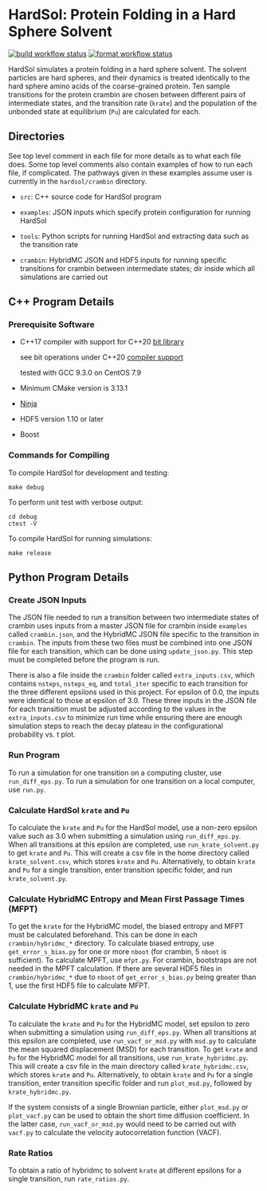 # HardSol: Protein Folding in a Hard Sphere Solvent

[![build workflow status](https://github.com/margaritacolberg/hardsol/actions/workflows/build.yml/badge.svg)](https://github.com/margaritacolberg/hardsol/actions/workflows/build.yml?query=branch:main)
[![format workflow status](https://github.com/margaritacolberg/hardsol/actions/workflows/format.yml/badge.svg)](https://github.com/margaritacolberg/hardsol/actions/workflows/format.yml?query=branch:main)

HardSol simulates a protein folding in a hard sphere solvent. The solvent
particles are hard spheres, and their dynamics is treated identically to the
hard sphere amino acids of the coarse-grained protein. Ten sample transitions
for the protein crambin are chosen between different pairs of intermediate
states, and the transition rate (`krate`) and the population of the unbonded
state at equilibrium (`Pu`) are calculated for each.

## Directories

See top level comment in each file for more details as to what each file does.
Some top level comments also contain examples of how to run each file, if
complicated. The pathways given in these examples assume user is currently in
the `hardsol/crambin` directory.

  * `src`: C++ source code for HardSol program

  * `examples`: JSON inputs which specify protein configuration for running
    HardSol

  * `tools`: Python scripts for running HardSol and extracting data such as
    the transition rate

  * `crambin`: HybridMC JSON and HDF5 inputs for running specific transitions
    for crambin between intermediate states; dir inside which all simulations
    are carried out

## C++ Program Details

### Prerequisite Software

  * C++17 compiler with support for C++20
    [bit library](https://en.cppreference.com/w/cpp/header/bit)

    see bit operations under C++20 [compiler
    support](https://en.cppreference.com/w/cpp/compiler_support/20)

    tested with GCC 9.3.0 on CentOS 7.9

  * Minimum CMake version is 3.13.1

  * [Ninja](https://ninja-build.org/)

  * HDF5 version 1.10 or later

  * Boost

### Commands for Compiling

To compile HardSol for development and testing:

```
make debug
```

To perform unit test with verbose output:

```
cd debug
ctest -V
```

To compile HardSol for running simulations:

```
make release
```

## Python Program Details

### Create JSON Inputs

The JSON file needed to run a transition between two intermediate states of
crambin uses inputs from a master JSON file for crambin inside `examples`
called `crambin.json`, and the HybridMC JSON file specific to the transition in
`crambin`. The inputs from these two files must be combined into one JSON file
for each transition, which can be done using `update_json.py`. This step must
be completed before the program is run.

There is also a file inside the `crambin` folder called `extra_inputs.csv`,
which contains `nsteps`, `nsteps_eq`, and `total_iter` specific to each
transition for the three different epsilons used in this project. For epsilon
of 0.0, the inputs were identical to those at epsilon of 3.0. These three
inputs in the JSON file for each transition must be adjusted according to the
values in the `extra_inputs.csv` to minimize run time while ensuring there are
enough simulation steps to reach the decay plateau in the configurational
probability vs. t plot.

### Run Program

To run a simulation for one transition on a computing cluster, use
`run_diff_eps.py`. To run a simulation for one transition on a local computer,
use `run.py`.

### Calculate HardSol `krate` and `Pu`

To calculate the `krate` and `Pu` for the HardSol model, use a non-zero epsilon
value such as 3.0 when submitting a simulation using `run_diff_eps.py`. When
all transitions at this epsilon are completed, use `run_krate_solvent.py` to
get `krate` and `Pu`. This will create a csv file in the home directory called
`krate_solvent.csv`, which stores `krate` and `Pu`. Alternatively, to obtain
`krate` and `Pu` for a single transition, enter transition specific folder, and
run `krate_solvent.py`.

### Calculate HybridMC Entropy and Mean First Passage Times (MFPT)

To get the `krate` for the HybridMC model, the biased entropy and MFPT must be
calculated beforehand. This can be done in each `crambin/hybridmc_*` directory.
To calculate biased entropy, use `get_error_s_bias.py` for one or more `nboot`
(for crambin, 5 `nboot` is sufficient). To calculate MPFT, use `mfpt.py`. For
crambin, bootstraps are not needed in the MPFT calculation. If there are
several HDF5 files in `crambin/hybridmc_*` due to `nboot` of
`get_error_s_bias.py` being greater than 1, use the first HDF5 file to
calculate MFPT.

### Calculate HybridMC `krate` and `Pu`

To calculate the `krate` and `Pu` for the HybridMC model, set epsilon to zero
when submitting a simulation using `run_diff_eps.py`. When all transitions at
this epsilon are completed, use `run_vacf_or_msd.py` with `msd.py` to calculate
the mean squared displacement (MSD) for each transition. To get `krate` and
`Pu` for the HybridMC model for all transitions, use `run_krate_hybridmc.py`.
This will create a csv file in the main directory called `krate_hybridmc.csv`,
which stores `krate` and `Pu`. Alternatively, to obtain `krate` and `Pu` for a
single transition, enter transition specific folder and run `plot_msd.py`,
followed by `krate_hybridmc.py`.

If the system consists of a single Brownian particle, either `plot_msd.py` or
`plot_vacf.py` can be used to obtain the short time diffusion coefficient. In
the latter case, `run_vacf_or_msd.py` would need to be carried out with
`vacf.py` to calculate the velocity autocorrelation function (VACF).

### Rate Ratios

To obtain a ratio of hybridmc to solvent `krate` at different epsilons for a
single transition, run `rate_ratios.py`.
